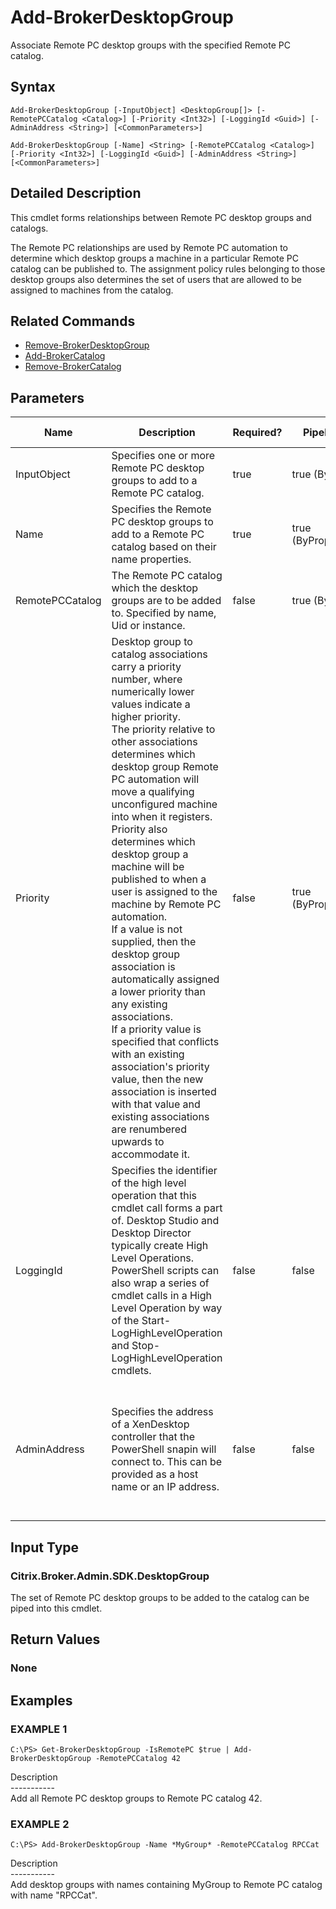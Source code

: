 ﻿# Add-BrokerDesktopGroup

   Associate Remote PC desktop groups with the specified Remote PC catalog.

## Syntax
```
Add-BrokerDesktopGroup [-InputObject] <DesktopGroup[]> [-RemotePCCatalog <Catalog>] [-Priority <Int32>] [-LoggingId <Guid>] [-AdminAddress <String>] [<CommonParameters>]

Add-BrokerDesktopGroup [-Name] <String> [-RemotePCCatalog <Catalog>] [-Priority <Int32>] [-LoggingId <Guid>] [-AdminAddress <String>] [<CommonParameters>]
```

## Detailed Description
   This cmdlet forms relationships between Remote PC desktop groups and catalogs.

The Remote PC relationships are used by Remote PC automation to determine which desktop groups a machine in a particular Remote PC catalog can be published to. The assignment policy rules belonging to those desktop groups also determines the set of users that are allowed to be assigned to machines from the catalog.

## Related Commands
  * [Remove-BrokerDesktopGroup](Remove-BrokerDesktopGroup/)
  * [Add-BrokerCatalog](Add-BrokerCatalog/)
  * [Remove-BrokerCatalog](Remove-BrokerCatalog/)
## Parameters

| Name   | Description | Required? | Pipeline Input | Default Value |
| --- | --- | --- | --- | --- |
| InputObject | Specifies one or more Remote PC desktop groups to add to a Remote PC catalog. | true | true (ByValue) |  |
| Name | Specifies the Remote PC desktop groups to add to a Remote PC catalog based on their name properties. | true | true (ByPropertyName) |  |
| RemotePCCatalog | The Remote PC catalog which the desktop groups are to be added to. Specified by name, Uid or instance. | false | true (ByValue) |  |
| Priority | Desktop group to catalog associations carry a priority number, where numerically lower values indicate a higher priority.<br>The priority relative to other associations determines which desktop group Remote PC automation will move a qualifying unconfigured machine into when it registers. Priority also determines which desktop group a machine will be published to when a user is assigned to the machine by Remote PC automation.<br>If a value is not supplied, then the desktop group association is automatically assigned a lower priority than any existing associations.<br>If a priority value is specified that conflicts with an existing association's priority value, then the new association is inserted with that value and existing associations are renumbered upwards to accommodate it. | false | true (ByPropertyName) | See description |
| LoggingId | Specifies the identifier of the high level operation that this cmdlet call forms a part of. Desktop Studio and Desktop Director typically create High Level Operations. PowerShell scripts can also wrap a series of cmdlet calls in a High Level Operation by way of the Start-LogHighLevelOperation and Stop-LogHighLevelOperation cmdlets. | false | false |  |
| AdminAddress | Specifies the address of a XenDesktop controller that the PowerShell snapin will connect to. This can be provided as a host name or an IP address. | false | false | Localhost. Once a value is provided by any cmdlet, this value will become the default. |

## Input Type
### Citrix.Broker.Admin.SDK.DesktopGroup
   The set of Remote PC desktop groups to be added to the catalog can be piped into this cmdlet.
## Return Values
### None
   
## Examples

### EXAMPLE 1
```
C:\PS> Get-BrokerDesktopGroup -IsRemotePC $true | Add-BrokerDesktopGroup -RemotePCCatalog 42
```
   Description<br>-----------<br>Add all Remote PC desktop groups to Remote PC catalog 42.
### EXAMPLE 2
```
C:\PS> Add-BrokerDesktopGroup -Name *MyGroup* -RemotePCCatalog RPCCat
```
   Description<br>-----------<br>Add desktop groups with names containing MyGroup to Remote PC catalog with name "RPCCat".
